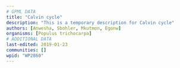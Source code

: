 ```yaml
---
# GPML DATA
title: "Calvin cycle"
description: "This is a temporary description for Calvin cycle"
authors: [Anwesha, Sbohler, Mkutmon, Egonw]
organisms: [Populus trichocarpa]
# ADDITIONAL DATA
last-edited: 2019-01-23
communities: []
wpid: "WP2860"
---
```

